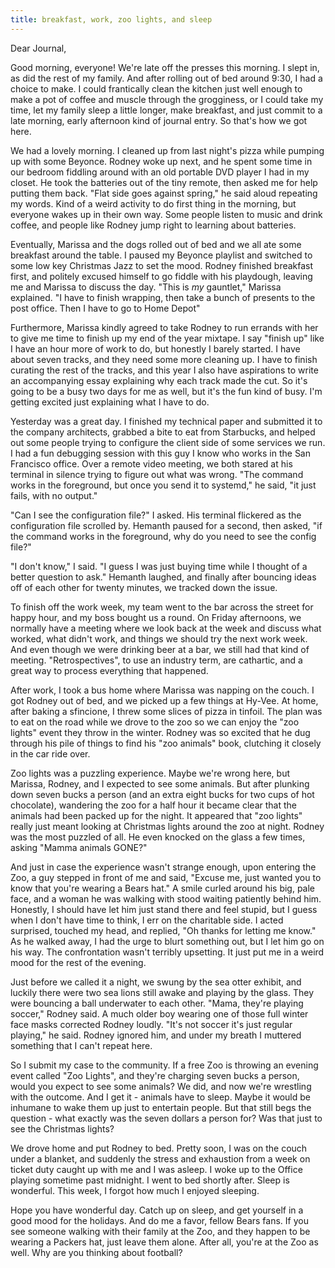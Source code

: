 ```yaml
---
title: breakfast, work, zoo lights, and sleep
---
```


Dear Journal,

Good morning, everyone! We're late off the presses this morning. I slept
in, as did the rest of my family. And after rolling out of bed around
9:30, I had a choice to make. I could frantically clean the kitchen just
well enough to make a pot of coffee and muscle through the grogginess,
or I could take my time, let my family sleep a little longer, make
breakfast, and just commit to a late morning, early afternoon kind of
journal entry. So that's how we got here.

We had a lovely morning. I cleaned up from last night's pizza while
pumping up with some Beyonce. Rodney woke up next, and he spent some
time in our bedroom fiddling around with an old portable DVD player I
had in my closet. He took the batteries out of the tiny remote, then
asked me for help putting them back. "Flat side goes against spring," he
said aloud repeating my words. Kind of a weird activity to do first
thing in the morning, but everyone wakes up in their own way. Some
people listen to music and drink coffee, and people like Rodney jump
right to learning about batteries.

Eventually, Marissa and the dogs rolled out of bed and we all ate some
breakfast around the table. I paused my Beyonce playlist and switched to
some low key Christmas Jazz to set the mood. Rodney finished breakfast
first, and politely excused himself to go fiddle with his playdough,
leaving me and Marissa to discuss the day. "This is *my* gauntlet,"
Marissa explained. "I have to finish wrapping, then take a bunch of
presents to the post office. Then I have to go to Home Depot"

Furthermore, Marissa kindly agreed to take Rodney to run errands with
her to give me time to finish up my end of the year mixtape. I say
"finish up" like I have an hour more of work to do, but honestly I
barely started. I have about seven tracks, and they need some more
cleaning up. I have to finish curating the rest of the tracks, and this
year I also have aspirations to write an accompanying essay explaining
why each track made the cut. So it's going to be a busy two days for me
as well, but it's the fun kind of busy. I'm getting excited just
explaining what I have to do.

Yesterday was a great day. I finished my technical paper and submitted
it to the company architects, grabbed a bite to eat from Starbucks, and
helped out some people trying to configure the client side of some
services we run. I had a fun debugging session with this guy I know who
works in the San Francisco office. Over a remote video meeting, we both
stared at his terminal in silence trying to figure out what was wrong.
"The command works in the foreground, but once you send it to systemd,"
he said, "it just fails, with no output."

"Can I see the configuration file?" I asked. His terminal flickered as
the configuration file scrolled by. Hemanth paused for a second, then
asked, "if the command works in the foreground, why do you need to see
the config file?"

"I don't know," I said. "I guess I was just buying time while I thought
of a better question to ask." Hemanth laughed, and finally after
bouncing ideas off of each other for twenty minutes, we tracked down the
issue.

To finish off the work week, my team went to the bar across the street
for happy hour, and my boss bought us a round. On Friday afternoons, we
normally have a meeting where we look back at the week and discuss what
worked, what didn't work, and things we should try the next work week.
And even though we were drinking beer at a bar, we still had that kind
of meeting. "Retrospectives", to use an industry term, are cathartic,
and a great way to process everything that happened.

After work, I took a bus home where Marissa was napping on the couch. I
got Rodney out of bed, and we picked up a few things at Hy-Vee. At home,
after baking a sfincione, I threw some slices of pizza in tinfoil. The
plan was to eat on the road while we drove to the zoo so we can enjoy
the "zoo lights" event they throw in the winter. Rodney was so excited
that he dug through his pile of things to find his "zoo animals" book,
clutching it closely in the car ride over.

Zoo lights was a puzzling experience. Maybe we're wrong here, but
Marissa, Rodney, and I expected to see some animals. But after plunking
down seven bucks a person (and an extra eight bucks for two cups of hot
chocolate), wandering the zoo for a half hour it became clear that the
animals had been packed up for the night. It appeared that "zoo lights"
really just meant looking at Christmas lights around the zoo at night.
Rodney was the most puzzled of all. He even knocked on the glass a few
times, asking "Mamma animals GONE?"

And just in case the experience wasn't strange enough, upon entering the
Zoo, a guy stepped in front of me and said, "Excuse me, just wanted you
to know that you're wearing a Bears hat." A smile curled around his big,
pale face, and a woman he was walking with stood waiting patiently
behind him. Honestly, I should have let him just stand there and feel
stupid, but I guess when I don't have time to think, I err on the
charitable side. I acted surprised, touched my head, and replied, "Oh
thanks for letting me know." As he walked away, I had the urge to blurt
something out, but I let him go on his way. The confrontation wasn't
terribly upsetting. It just put me in a weird mood for the rest of the
evening.

Just before we called it a night, we swung by the sea otter exhibit, and
luckily there were two sea lions still awake and playing by the glass.
They were bouncing a ball underwater to each other. "Mama, they're
playing soccer," Rodney said. A much older boy wearing one of those full
winter face masks corrected Rodney loudly. "It's not soccer it's just
regular playing," he said. Rodney ignored him, and under my breath I
muttered something that I can't repeat here.

So I submit my case to the community. If a free Zoo is throwing an
evening event called "Zoo Lights", and they're charging seven bucks a
person, would you expect to see some animals? We did, and now we're
wrestling with the outcome. And I get it - animals have to sleep. Maybe
it would be inhumane to wake them up just to entertain people. But that
still begs the question - what exactly was the seven dollars a person
for? Was that just to see the Christmas lights?

We drove home and put Rodney to bed. Pretty soon, I was on the couch
under a blanket, and suddenly the stress and exhaustion from a week on
ticket duty caught up with me and I was asleep. I woke up to the Office
playing sometime past midnight. I went to bed shortly after. Sleep is
wonderful. This week, I forgot how much I enjoyed sleeping.

Hope you have wonderful day. Catch up on sleep, and get yourself in a
good mood for the holidays. And do me a favor, fellow Bears fans. If you
see someone walking with their family at the Zoo, and they happen to be
wearing a Packers hat, just leave them alone. After all, you're at the
Zoo as well. Why are you thinking about football?


